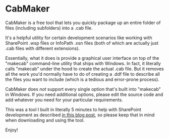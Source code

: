 # CabMaker

CabMaker is a free tool that lets you quickly package up an entire folder of files (including subfolders) into a .cab file.

It's a helpful utility for certain development scenarios like working with SharePoint .wsp files or InfoPath .xsn files (both of which are actually just .cab files with different extensions).

Essentially, what it does is provide a graphical user interface on top of the "makecab" command-line utility that ships with Windows. In fact, it literally calls "makecab" under the hood to create the actual .cab file. But it removes all the work you'd normally have to do of creating a .ddf file to describe all the files you want to include (which is a tedious and error-prone process).

CabMaker does _not_ support every single option that's built into "makecab" in Windows. If you need additional options, please edit the source code and add whatever you need for your particular requirements.

This was a tool I built in literally 5 minutes to help with SharePoint development as described [in this blog post](https://yieldreturnpost.wordpress.com/2016/06/22/free-tool-to-create-cab-file-from-folder/), so please keep that in mind when downloading and using the tool.

Enjoy!
